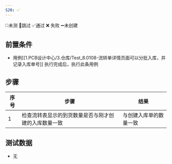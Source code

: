 ```yaml
---
S20: ✅
---
```

◻️未测    🚫跳过     ✅通过    ❌ 失败    ➖未创建

## 前置条件

- 用例[[1.PCB设计中心/3.仓库/Test_8.0108-流转单详情页面可以分批入库，并记录入库单号]] 执行完成后，执行此条用例

## 步骤

| 序号  | 步骤                         | 结果          |
| --- | -------------------------- | ----------- |
| 1   | 检查流转表显示的到货数量是否与刚才创建的入库数量一致 | 与创建入库单的数量一致 |

## 测试数据

- 无
